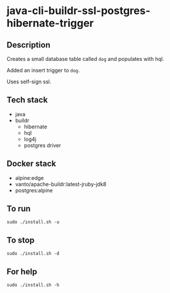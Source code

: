 # java-cli-buildr-ssl-postgres-hibernate-trigger

## Description
Creates a small database table
called `dog` and populates with hql.

Added an insert trigger to `dog`.

Uses self-sign ssl.

## Tech stack
- java
- buildr
  - hibernate
  - hql
  - log4j
  - postgres driver

## Docker stack
- alpine:edge
- vanto/apache-buildr:latest-jruby-jdk8
- postgres:alpine

## To run
`sudo ./install.sh -u`

## To stop
`sudo ./install.sh -d`

## For help
`sudo ./install.sh -h`
